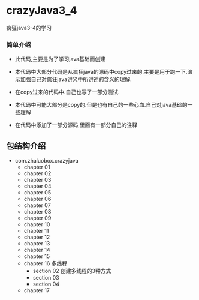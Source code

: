 # crazyJava3_4
疯狂java3-4的学习

### 简单介绍

- 此代码,主要是为了学习java基础而创建

- 本代码中大部分代码是从疯狂java的源码中copy过来的.主要是用于跑一下.演示加强自己对疯狂java讲义中所讲述的含义的理解.
- 在copy过来的代码中.自己也写了一部分测试.
- 本代码中可能大部分是copy的.但是也有自己的一些心血.自己对java基础的一些理解
- 在代码中添加了一部分源码,里面有一部分自己的注释


## 包结构介绍

- com.zhaluobox.crazyjava
    - chapter 01
    - chapter 02
    - chapter 03
    - chapter 04
    - chapter 05
    - chapter 06
    - chapter 07
    - chapter 08
    - chapter 09
    - chapter 10
    - chapter 11
    - chapter 12
    - chapter 13
    - chapter 14
    - chapter 15
    - chapter 16 多线程
        - section 02 创建多线程的3种方式
        - section 03
        - section 04
    - chapter 17


